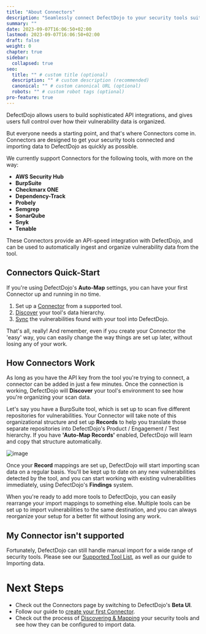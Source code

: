 ```yaml
---
title: "About Connectors"
description: "Seamlessly connect DefectDojo to your security tools suite"
summary: ""
date: 2023-09-07T16:06:50+02:00
lastmod: 2023-09-07T16:06:50+02:00
draft: false
weight: 0
chapter: true
sidebar:
  collapsed: true
seo:
  title: "" # custom title (optional)
  description: "" # custom description (recommended)
  canonical: "" # custom canonical URL (optional)
  robots: "" # custom robot tags (optional)
pro-feature: true
---
```


DefectDojo allows users to build sophisticated API integrations, and gives users full control over how their vulnerability data is organized. 

But everyone needs a starting point, and that's where Connectors come in. Connectors are designed to get your security tools connected and importing data to DefectDojo as quickly as possible.

We currently support Connectors for the following tools, with more on the way:

* **AWS Security Hub**
* **BurpSuite**
* **Checkmarx ONE**
* **Dependency\-Track**
* **Probely**
* **Semgrep**
* **SonarQube**
* **Snyk**
* **Tenable**

These Connectors provide an API\-speed integration with DefectDojo, and can be used to automatically ingest and organize vulnerability data from the tool.

## Connectors Quick\-Start

If you're using DefectDojo's **Auto\-Map** settings, you can have your first Connector up and running in no time.

1. Set up a [Connector](https://docs.defectdojo.com/en/connecting_your_tools/connectors/add_edit_connectors/) from a supported tool.
2. [Discover](https://docs.defectdojo.com/en/connecting_your_tools/connectors/operations_discover/) your tool's data hierarchy.
3. [Sync](https://docs.defectdojo.com/en/connecting_your_tools/connectors/operations_sync/) the vulnerabilities found with your tool into DefectDojo.

That's all, really! And remember, even if you create your Connector the 'easy' way, you can easily change the way things are set up later, without losing any of your work.

## How Connectors Work

As long as you have the API key from the tool you're trying to connect, a connector can be added in just a few minutes. Once the connection is working, DefectDojo will **Discover** your tool's environment to see how you're organizing your scan data.

Let's say you have a BurpSuite tool, which is set up to scan five different repositories for vulnerabilities. Your Connector will take note of this organizational structure and set up **Records** to help you translate those separate repositories into DefectDojo's Product / Engagement / Test hierarchy. If you have **'Auto\-Map Records'** enabled, DefectDojo will learn and copy that structure automatically.

![image](images/_index.png)

Once your **Record** mappings are set up, DefectDojo will start importing scan data on a regular basis. You'll be kept up to date on any new vulnerabilities detected by the tool, and you can start working with existing vulnerabilities immediately, using DefectDojo's **Findings** system.

When you're ready to add more tools to DefectDojo, you can easily rearrange your import mappings to something else. Multiple tools can be set up to import vulnerabilities to the same destination, and you can always reorganize your setup for a better fit without losing any work.

## My Connector isn't supported

Fortunately, DefectDojo can still handle manual import for a wide range of security tools. Please see our [Supported Tool List](https://docs.defectdojo.com/en/connecting_your_tools/parsers/), as well as our guide to Importing data.

# **Next Steps**

* Check out the Connectors page by switching to DefectDojo's **Beta UI**.
* Follow our guide to [create your first Connector](https://docs.defectdojo.com/en/connecting_your_tools/connectors/add_edit_connectors/).
* Check out the process of [Discovering \& Mapping](https://docs.defectdojo.com/en/connecting_your_tools/connectors/operations_discover/) your security tools and see how they can be configured to import data.
